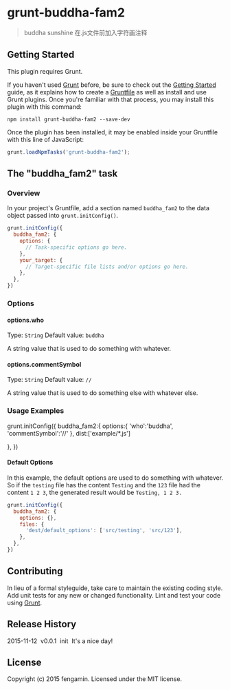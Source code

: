 # grunt-buddha-fam2

> buddha sunshine
>在.js文件前加入字符画注释

## Getting Started
This plugin requires Grunt.

If you haven't used [Grunt](http://gruntjs.com/) before, be sure to check out the [Getting Started](http://gruntjs.com/getting-started) guide, as it explains how to create a [Gruntfile](http://gruntjs.com/sample-gruntfile) as well as install and use Grunt plugins. Once you're familiar with that process, you may install this plugin with this command:

```shell
npm install grunt-buddha-fam2 --save-dev
```

Once the plugin has been installed, it may be enabled inside your Gruntfile with this line of JavaScript:

```js
grunt.loadNpmTasks('grunt-buddha-fam2');
```

## The "buddha_fam2" task

### Overview
In your project's Gruntfile, add a section named `buddha_fam2` to the data object passed into `grunt.initConfig()`.

```js
grunt.initConfig({
  buddha_fam2: {
    options: {
      // Task-specific options go here.
    },
    your_target: {
      // Target-specific file lists and/or options go here.
    },
  },
})
```

### Options

#### options.who
Type: `String`
Default value: `buddha`

A string value that is used to do something with whatever.

#### options.commentSymbol
Type: `String`
Default value: `//`

A string value that is used to do something else with whatever else.

### Usage Examples

grunt.initConfig({
  buddha_fam2:{
    options:{
         'who':'buddha',
         'commentSymbol':'//'
  },
  dist:['example/*.js']

},
})
#### Default Options
In this example, the default options are used to do something with whatever. So if the `testing` file has the content `Testing` and the `123` file had the content `1 2 3`, the generated result would be `Testing, 1 2 3.`

```js
grunt.initConfig({
  buddha_fam2: {
    options: {},
    files: {
      'dest/default_options': ['src/testing', 'src/123'],
    },
  },
})
```



## Contributing
In lieu of a formal styleguide, take care to maintain the existing coding style. Add unit tests for any new or changed functionality. Lint and test your code using [Grunt](http://gruntjs.com/).

## Release History
2015-11-12&nbsp;   v0.0.1&nbsp;&nbsp;init&nbsp;&nbsp;It's a nice day!&nbsp;&nbsp;&nbsp;

## License
Copyright (c) 2015 fengamin. Licensed under the MIT license.
